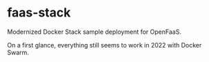 # faas-stack

Modernized Docker Stack sample deployment for OpenFaaS.

On a first glance, everything still seems to work in 2022 with Docker Swarm.